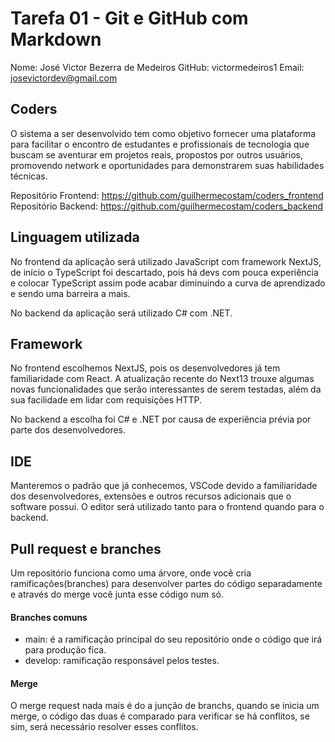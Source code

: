 # Tarefa 01 - Git e GitHub com Markdown

Nome: José Victor Bezerra de Medeiros
GitHub: victormedeiros1
Email: josevictordev@gmail.com

## Coders

O sistema a ser desenvolvido tem como objetivo fornecer uma plataforma para facilitar o encontro de estudantes e profissionais de tecnologia que buscam se aventurar em projetos reais, propostos por outros usuários, promovendo network e oportunidades para demonstrarem suas habilidades técnicas.

Repositório Frontend: https://github.com/guilhermecostam/coders_frontend
Repositório Backend: https://github.com/guilhermecostam/coders_backend

## Linguagem utilizada

No frontend da aplicação será utilizado JavaScript com framework NextJS, de início o TypeScript foi descartado, pois há devs com pouca experiência e colocar TypeScript assim pode acabar diminuindo a curva de aprendizado e sendo uma barreira a mais.

No backend da aplicação será utilizado C# com .NET.

## Framework

No frontend escolhemos NextJS, pois os desenvolvedores já tem familiaridade com React. A atualização recente do Next13 trouxe algumas novas funcionalidades que serão interessantes de serem testadas, além da sua facilidade em lidar com requisições HTTP.

No backend a escolha foi C# e .NET por causa de experiência prévia por parte dos desenvolvedores.

## IDE

Manteremos o padrão que já conhecemos, VSCode devido a familiaridade dos desenvolvedores, extensões e outros recursos adicionais que o software possui. O editor será utilizado tanto para o frontend quando para o backend.

## Pull request e branches

Um repositório funciona como uma árvore, onde você cria ramificações(branches) para desenvolver partes do código separadamente e através do merge você junta esse código num só.

#### Branches comuns

- main: é a ramificação principal do seu repositório onde o código que irá para produção fica.
- develop: ramificação responsável pelos testes.

#### Merge

O merge request nada mais é do a junção de branchs, quando se inicia um merge, o código das duas é comparado para verificar se há conflitos, se sim, será necessário resolver esses conflitos.
